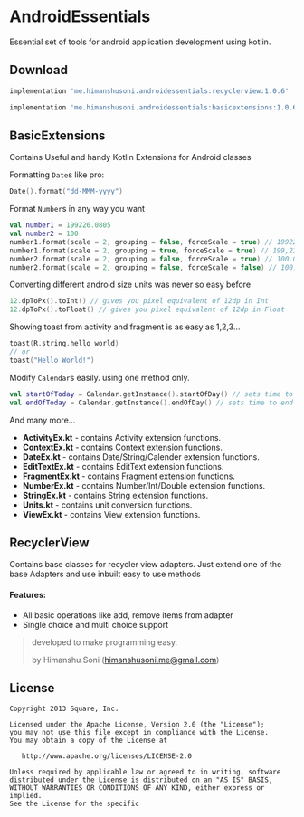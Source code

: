 AndroidEssentials
=================

Essential set of tools for android application development using kotlin. 

Download
--------

```groovy
implementation 'me.himanshusoni.androidessentials:recyclerview:1.0.6'

implementation 'me.himanshusoni.androidessentials:basicextensions:1.0.6'

```

BasicExtensions
---------------
Contains Useful and handy Kotlin Extensions for Android classes

Formatting `Date`s like pro:
```kotlin
Date().format("dd-MMM-yyyy")
```

Format `Number`s in any way you want
```kotlin
val number1 = 199226.0805
val number2 = 100
number1.format(scale = 2, grouping = false, forceScale = true) // 199226.08
number1.format(scale = 2, grouping = true, forceScale = true) // 199,226.08
number2.format(scale = 2, grouping = false, forceScale = true) // 100.0
number2.format(scale = 2, grouping = false, forceScale = false) // 100.00
```

Converting different android size units was never so easy before
```kotlin
12.dpToPx().toInt() // gives you pixel equivalent of 12dp in Int
12.dpToPx().toFloat() // gives you pixel equivalent of 12dp in Float
```

Showing toast from activity and fragment is as easy as 1,2,3...
```kotlin
toast(R.string.hello_world) 
// or
toast("Hello World!")
```

Modify `Calendar`s easily. using one method only.
```kotlin
val startOfToday = Calendar.getInstance().startOfDay() // sets time to very beginning of the day i.e. 00:00:00.000
val endOfToday = Calendar.getInstance().endOfDay() // sets time to end of the day i.e. 23:59:59.999

```

And many more... 

* **ActivityEx.kt** - contains Activity extension functions.
* **ContextEx.kt** - contains Context extension functions.
* **DateEx.kt** - contains Date/String/Calender extension functions. 
* **EditTextEx.kt** - contains EditText extension functions.
* **FragmentEx.kt** - contains Fragment extension functions.
* **NumberEx.kt** - contains Number/Int/Double extension functions.
* **StringEx.kt** - contains String extension functions.
* **Units.kt** - contains unit conversion functions.
* **ViewEx.kt** - contains View extension functions.


RecyclerView
------------
Contains base classes for recycler view adapters. Just extend one of the base Adapters and use inbuilt easy to use methods

#### Features:
 * All basic operations like add, remove items from adapter
 * Single choice and multi choice support

> developed to make programming easy.
>
> by Himanshu Soni (himanshusoni.me@gmail.com)


License
--------

    Copyright 2013 Square, Inc.

    Licensed under the Apache License, Version 2.0 (the "License");
    you may not use this file except in compliance with the License.
    You may obtain a copy of the License at

       http://www.apache.org/licenses/LICENSE-2.0

    Unless required by applicable law or agreed to in writing, software
    distributed under the License is distributed on an "AS IS" BASIS,
    WITHOUT WARRANTIES OR CONDITIONS OF ANY KIND, either express or implied.
    See the License for the specific
